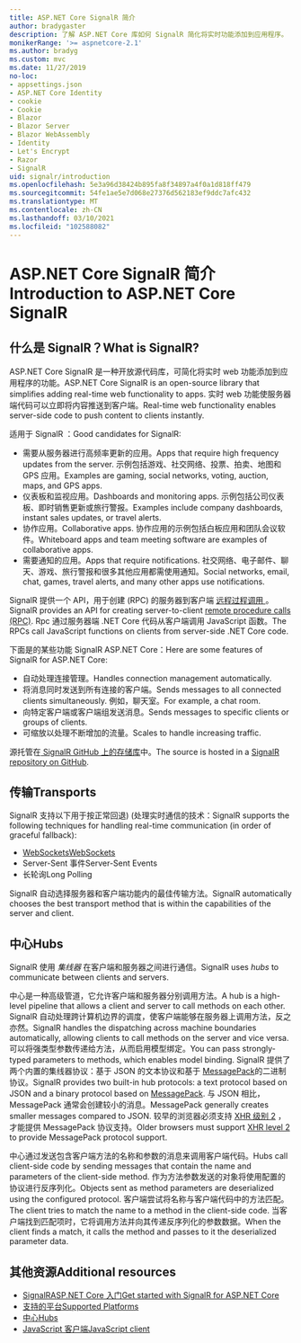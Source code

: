 ```yaml
---
title: ASP.NET Core SignalR 简介
author: bradygaster
description: 了解 ASP.NET Core 库如何 SignalR 简化将实时功能添加到应用程序。
monikerRange: '>= aspnetcore-2.1'
ms.author: bradyg
ms.custom: mvc
ms.date: 11/27/2019
no-loc:
- appsettings.json
- ASP.NET Core Identity
- cookie
- Cookie
- Blazor
- Blazor Server
- Blazor WebAssembly
- Identity
- Let's Encrypt
- Razor
- SignalR
uid: signalr/introduction
ms.openlocfilehash: 5e3a96d38424b895fa8f34897a4f0a1d818ff479
ms.sourcegitcommit: 54fe1ae5e7d068e27376d562183ef9ddc7afc432
ms.translationtype: MT
ms.contentlocale: zh-CN
ms.lasthandoff: 03/10/2021
ms.locfileid: "102588082"
---
```

# <a name="introduction-to-aspnet-core-signalr"></a><span data-ttu-id="bc11d-103">ASP.NET Core SignalR 简介</span><span class="sxs-lookup"><span data-stu-id="bc11d-103">Introduction to ASP.NET Core SignalR</span></span>

## <a name="what-is-signalr"></a><span data-ttu-id="bc11d-104">什么是 SignalR？</span><span class="sxs-lookup"><span data-stu-id="bc11d-104">What is SignalR?</span></span>

<span data-ttu-id="bc11d-105">ASP.NET Core SignalR 是一种开放源代码库，可简化将实时 web 功能添加到应用程序的功能。</span><span class="sxs-lookup"><span data-stu-id="bc11d-105">ASP.NET Core SignalR is an open-source library that simplifies adding real-time web functionality to apps.</span></span> <span data-ttu-id="bc11d-106">实时 web 功能使服务器端代码可以立即将内容推送到客户端。</span><span class="sxs-lookup"><span data-stu-id="bc11d-106">Real-time web functionality enables server-side code to push content to clients instantly.</span></span>

<span data-ttu-id="bc11d-107">适用于 SignalR ：</span><span class="sxs-lookup"><span data-stu-id="bc11d-107">Good candidates for SignalR:</span></span>

* <span data-ttu-id="bc11d-108">需要从服务器进行高频率更新的应用。</span><span class="sxs-lookup"><span data-stu-id="bc11d-108">Apps that require high frequency updates from the server.</span></span> <span data-ttu-id="bc11d-109">示例包括游戏、社交网络、投票、拍卖、地图和 GPS 应用。</span><span class="sxs-lookup"><span data-stu-id="bc11d-109">Examples are gaming, social networks, voting, auction, maps, and GPS apps.</span></span>
* <span data-ttu-id="bc11d-110">仪表板和监视应用。</span><span class="sxs-lookup"><span data-stu-id="bc11d-110">Dashboards and monitoring apps.</span></span> <span data-ttu-id="bc11d-111">示例包括公司仪表板、即时销售更新或旅行警报。</span><span class="sxs-lookup"><span data-stu-id="bc11d-111">Examples include company dashboards, instant sales updates, or travel alerts.</span></span>
* <span data-ttu-id="bc11d-112">协作应用。</span><span class="sxs-lookup"><span data-stu-id="bc11d-112">Collaborative apps.</span></span> <span data-ttu-id="bc11d-113">协作应用的示例包括白板应用和团队会议软件。</span><span class="sxs-lookup"><span data-stu-id="bc11d-113">Whiteboard apps and team meeting software are examples of collaborative apps.</span></span>
* <span data-ttu-id="bc11d-114">需要通知的应用。</span><span class="sxs-lookup"><span data-stu-id="bc11d-114">Apps that require notifications.</span></span> <span data-ttu-id="bc11d-115">社交网络、电子邮件、聊天、游戏、旅行警报和很多其他应用都需使用通知。</span><span class="sxs-lookup"><span data-stu-id="bc11d-115">Social networks, email, chat, games, travel alerts, and many other apps use notifications.</span></span>

<span data-ttu-id="bc11d-116">SignalR 提供一个 API，用于创建 (RPC) 的服务器到客户端 [远程过程调用 ](https://wikipedia.org/wiki/Remote_procedure_call)。</span><span class="sxs-lookup"><span data-stu-id="bc11d-116">SignalR provides an API for creating server-to-client [remote procedure calls (RPC)](https://wikipedia.org/wiki/Remote_procedure_call).</span></span> <span data-ttu-id="bc11d-117">Rpc 通过服务器端 .NET Core 代码从客户端调用 JavaScript 函数。</span><span class="sxs-lookup"><span data-stu-id="bc11d-117">The RPCs call JavaScript functions on clients from server-side .NET Core code.</span></span>

<span data-ttu-id="bc11d-118">下面是的某些功能 SignalR ASP.NET Core：</span><span class="sxs-lookup"><span data-stu-id="bc11d-118">Here are some features of SignalR for ASP.NET Core:</span></span>

* <span data-ttu-id="bc11d-119">自动处理连接管理。</span><span class="sxs-lookup"><span data-stu-id="bc11d-119">Handles connection management automatically.</span></span>
* <span data-ttu-id="bc11d-120">将消息同时发送到所有连接的客户端。</span><span class="sxs-lookup"><span data-stu-id="bc11d-120">Sends messages to all connected clients simultaneously.</span></span> <span data-ttu-id="bc11d-121">例如，聊天室。</span><span class="sxs-lookup"><span data-stu-id="bc11d-121">For example, a chat room.</span></span>
* <span data-ttu-id="bc11d-122">向特定客户端或客户端组发送消息。</span><span class="sxs-lookup"><span data-stu-id="bc11d-122">Sends messages to specific clients or groups of clients.</span></span>
* <span data-ttu-id="bc11d-123">可缩放以处理不断增加的流量。</span><span class="sxs-lookup"><span data-stu-id="bc11d-123">Scales to handle increasing traffic.</span></span>

<span data-ttu-id="bc11d-124">源托管在[ SignalR GitHub 上的存储库](https://github.com/dotnet/AspNetCore/tree/main/src/SignalR)中。</span><span class="sxs-lookup"><span data-stu-id="bc11d-124">The source is hosted in a [SignalR repository on GitHub](https://github.com/dotnet/AspNetCore/tree/main/src/SignalR).</span></span>

## <a name="transports"></a><span data-ttu-id="bc11d-125">传输</span><span class="sxs-lookup"><span data-stu-id="bc11d-125">Transports</span></span>

<span data-ttu-id="bc11d-126">SignalR 支持以下用于按正常回退)  (处理实时通信的技术：</span><span class="sxs-lookup"><span data-stu-id="bc11d-126">SignalR supports the following techniques for handling real-time communication (in order of graceful fallback):</span></span>

* [<span data-ttu-id="bc11d-127">WebSockets</span><span class="sxs-lookup"><span data-stu-id="bc11d-127">WebSockets</span></span>](https://tools.ietf.org/html/rfc7118)
* <span data-ttu-id="bc11d-128">Server-Sent 事件</span><span class="sxs-lookup"><span data-stu-id="bc11d-128">Server-Sent Events</span></span>
* <span data-ttu-id="bc11d-129">长轮询</span><span class="sxs-lookup"><span data-stu-id="bc11d-129">Long Polling</span></span>

<span data-ttu-id="bc11d-130">SignalR 自动选择服务器和客户端功能内的最佳传输方法。</span><span class="sxs-lookup"><span data-stu-id="bc11d-130">SignalR automatically chooses the best transport method that is within the capabilities of the server and client.</span></span>

## <a name="hubs"></a><span data-ttu-id="bc11d-131">中心</span><span class="sxs-lookup"><span data-stu-id="bc11d-131">Hubs</span></span>

<span data-ttu-id="bc11d-132">SignalR 使用 *集线器* 在客户端和服务器之间进行通信。</span><span class="sxs-lookup"><span data-stu-id="bc11d-132">SignalR uses *hubs* to communicate between clients and servers.</span></span>

<span data-ttu-id="bc11d-133">中心是一种高级管道，它允许客户端和服务器分别调用方法。</span><span class="sxs-lookup"><span data-stu-id="bc11d-133">A hub is a high-level pipeline that allows a client and server to call methods on each other.</span></span> <span data-ttu-id="bc11d-134">SignalR 自动处理跨计算机边界的调度，使客户端能够在服务器上调用方法，反之亦然。</span><span class="sxs-lookup"><span data-stu-id="bc11d-134">SignalR handles the dispatching across machine boundaries automatically, allowing clients to call methods on the server and vice versa.</span></span> <span data-ttu-id="bc11d-135">可以将强类型参数传递给方法，从而启用模型绑定。</span><span class="sxs-lookup"><span data-stu-id="bc11d-135">You can pass strongly-typed parameters to methods, which enables model binding.</span></span> <span data-ttu-id="bc11d-136">SignalR 提供了两个内置的集线器协议：基于 JSON 的文本协议和基于 [MessagePack](https://msgpack.org/)的二进制协议。</span><span class="sxs-lookup"><span data-stu-id="bc11d-136">SignalR provides two built-in hub protocols: a text protocol based on JSON and a binary protocol based on [MessagePack](https://msgpack.org/).</span></span>  <span data-ttu-id="bc11d-137">与 JSON 相比，MessagePack 通常会创建较小的消息。</span><span class="sxs-lookup"><span data-stu-id="bc11d-137">MessagePack generally creates smaller messages compared to JSON.</span></span> <span data-ttu-id="bc11d-138">较早的浏览器必须支持 [XHR 级别 2](https://caniuse.com/#feat=xhr2) ，才能提供 MessagePack 协议支持。</span><span class="sxs-lookup"><span data-stu-id="bc11d-138">Older browsers must support [XHR level 2](https://caniuse.com/#feat=xhr2) to provide MessagePack protocol support.</span></span>

<span data-ttu-id="bc11d-139">中心通过发送包含客户端方法的名称和参数的消息来调用客户端代码。</span><span class="sxs-lookup"><span data-stu-id="bc11d-139">Hubs call client-side code by sending messages that contain the name and parameters of the client-side method.</span></span> <span data-ttu-id="bc11d-140">作为方法参数发送的对象将使用配置的协议进行反序列化。</span><span class="sxs-lookup"><span data-stu-id="bc11d-140">Objects sent as method parameters are deserialized using the configured protocol.</span></span> <span data-ttu-id="bc11d-141">客户端尝试将名称与客户端代码中的方法匹配。</span><span class="sxs-lookup"><span data-stu-id="bc11d-141">The client tries to match the name to a method in the client-side code.</span></span> <span data-ttu-id="bc11d-142">当客户端找到匹配项时，它将调用方法并向其传递反序列化的参数数据。</span><span class="sxs-lookup"><span data-stu-id="bc11d-142">When the client finds a match, it calls the method and passes to it the deserialized parameter data.</span></span>

## <a name="additional-resources"></a><span data-ttu-id="bc11d-143">其他资源</span><span class="sxs-lookup"><span data-stu-id="bc11d-143">Additional resources</span></span>

* [<span data-ttu-id="bc11d-144">SignalRASP.NET Core 入门</span><span class="sxs-lookup"><span data-stu-id="bc11d-144">Get started with SignalR for ASP.NET Core</span></span>](xref:tutorials/signalr)
* [<span data-ttu-id="bc11d-145">支持的平台</span><span class="sxs-lookup"><span data-stu-id="bc11d-145">Supported Platforms</span></span>](xref:signalr/supported-platforms)
* [<span data-ttu-id="bc11d-146">中心</span><span class="sxs-lookup"><span data-stu-id="bc11d-146">Hubs</span></span>](xref:signalr/hubs)
* [<span data-ttu-id="bc11d-147">JavaScript 客户端</span><span class="sxs-lookup"><span data-stu-id="bc11d-147">JavaScript client</span></span>](xref:signalr/javascript-client)
